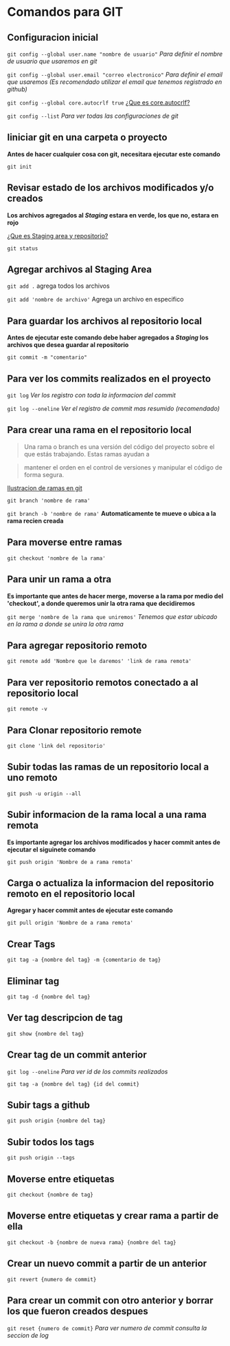 # Comandos para GIT

## Configuracion inicial

`git config --global user.name "nombre de usuario"` _Para definir el nombre de usuario que usaremos en git_

`git config --global user.email "correo electronico"` _Para definir el email que usaremos (Es recomendado utilizar el email que tenemos registrado en github)_ 

`git config --global core.autocrlf true` [¿Que es core.autocrlf?](https://docs.github.com/es/get-started/getting-started-with-git/configuring-git-to-handle-line-endings#:~:text=El%20comando%20git%20config%20core,Toma%20un%20solo%20argumento.&text=En%20Windows%2C%20simplemente%20pase%20true%20a%20la%20configuraci%C3%B3n.)

`git config --list` _Para ver todas las configuraciones de git_ 

## Iiniciar git en una carpeta o proyecto

**Antes de hacer cualquier cosa con git, necesitara ejecutar este comando**

`git init`

## Revisar estado de los archivos modificados y/o creados

**Los archivos agregados al _Staging_ estara en verde, los que no, estara en rojo**

[¿Que es Staging area y repositorio?](https://platzi.com/clases/1557-git-github/19946-que-es-el-staging-y-los-repositorios-ciclo-basico-/)

`git status`

## Agregar archivos al Staging Area

`git add .` agrega todos los archivos

`git add 'nombre de archivo'` Agrega un archivo en especifico

## Para guardar los archivos al repositorio local

**Antes de ejecutar este comando debe haber agregados a _Staging_ los archivos que desea guardar al repositorio**

`git commit -m "comentario" `

## Para ver los commits realizados en el proyecto

`git log` _Ver los registro con toda la informacion del commit_

`git log --oneline` _Ver el registro de commit mas resumido (recomendado)_

## Para crear una rama en el repositorio local

> Una rama o branch es una versión del código del proyecto sobre el que estás trabajando. Estas ramas ayudan a

> mantener el orden en el control de versiones y manipular el código de forma segura.

[Ilustracion de ramas en git](https://static.platzi.com/media/user_upload/ramas-branch-en-git-7e72b407-90cc-4b90-8de1-738b155764eb.jpg)

`git branch 'nombre de rama'`

`git branch -b 'nombre de rama'` __Automaticamente te mueve o ubica a la rama recien creada__

## Para moverse entre ramas

`git checkout 'nombre de la rama'`

## Para unir un rama a otra

**Es importante que antes de hacer merge, moverse a la rama por medio del 'checkout', a  donde queremos unir la otra rama que decidiremos**

`git merge 'nombre de la rama que uniremos'` _Tenemos que estar ubicado en la rama a donde se unira la otra rama_


## Para agregar repositorio remoto 

`git remote add 'Nombre que le daremos' 'link de rama remota'`

## Para ver repositorio remotos conectado a al repositorio local

`git remote -v`

## Para Clonar repositorio remote

`git clone 'link del repositorio'`


## Subir todas las ramas de un repositorio local a uno remoto

`git push -u origin --all`

## Subir informacion de la rama local a una rama remota

**Es importante agregar los archivos modificados y hacer commit antes de ejecutar el siguinete comando**

`git push origin 'Nombre de a rama remota'`

## Carga o actualiza la informacion del repositorio remoto en el repositorio local 

**Agregar y hacer commit antes de ejecutar este comando**

`git pull origin 'Nombre de a rama remota'`

## Crear Tags

`git tag -a {nombre del tag} -m {comentario de tag}`

## Eliminar tag 

`git tag -d {nombre del tag}`

## Ver tag descripcion de tag

`git show {nombre del tag}`

## Crear tag de un commit anterior

`git log --oneline` _Para ver id de los commits realizados_

`git tag -a {nombre del tag} {id del commit}`

## Subir tags a github

`git push origin {nombre del tag}`

## Subir todos los tags

`git push origin --tags`

## Moverse entre etiquetas

`git checkout {nombre de tag}`

## Moverse entre etiquetas y crear rama a partir de ella

`git checkout -b {nombre de nueva rama} {nombre del tag}`

## Crear un nuevo commit a partir de un anterior

`git revert {numero de commit}`

## Para crear un commit con otro anterior y borrar los que fueron creados despues

`git reset {numero de commit}` _Para ver numero de commit consulta la seccion de log_

